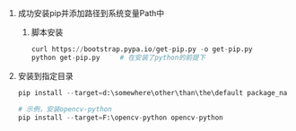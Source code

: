 1. 成功安装pip并添加路径到系统变量Path中

   1. 脚本安装

      ```python
      curl https://bootstrap.pypa.io/get-pip.py -o get-pip.py
      python get-pip.py		# 在安装了python的前提下
      ```





2. 安装到指定目录

   ```python
   pip install --target=d:\somewhere\other\than\the\default package_name
   
   # 示例，安装opencv-python
   pip install --target=F:\opencv-python opencv-python
   ```

   